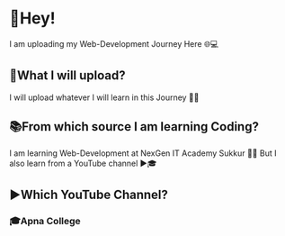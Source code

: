 # 👋Hey!
I am uploading my Web-Development Journey Here 🌐💻

## 📂What I will upload?
I will upload whatever I will learn in this Journey 📘✨

## 📚From which source I am learning Coding?
I am learning Web-Development at NexGen IT Academy Sukkur 🏫💡 But
I also learn from a YouTube channel ▶️🎓

## ▶️Which YouTube Channel?

### 🎓Apna College
